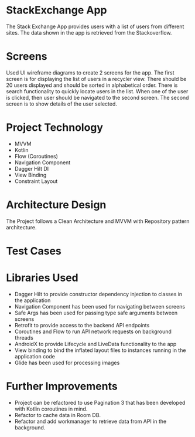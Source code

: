 # StackExchange App
The Stack Exchange App provides users with a list of users from different sites. The data shown in the app is retrieved from the Stackoverflow. 

# Screens
Used UI wireframe diagrams to create 2 screens for the app.
The first screen is for displaying the list of users in a recycler view. 
There should be 20 users displayed and should be sorted in alphabetical order. 
There is search functionality to quickly locate users in the list.
When one of the user is clicked, then user should be navigated to the second screen.
The second screen is to show details of the user selected.

# Project Technology
- MVVM
- Kotlin
- Flow (Coroutines)
- Navigation Component
- Dagger Hilt DI
- View Binding
- Constraint Layout

# Architecture Design
The Project follows a Clean Architecture and MVVM with Repository pattern architecture. 

# Test Cases

# Libraries Used
- Dagger Hilt to provide constructor dependency injection to classes in the application
- Navigation Component has been used for navigating between screens
- Safe Args has been used for passing type safe arguments between screens
- Retrofit to provide access to the backend API endpoints
- Coroutines and Flow to run API network requests on background threads
- AndroidX to provide Lifecycle and LiveData functionality to the app
- View binding to bind the inflated layout files to instances running in the application code
- Glide has been used for processing images

# Further Improvements
- Project can be refactored to use Pagination 3 that has been developed with Kotlin coroutines in mind.
- Refactor to cache data in Room DB.
- Refactor and add workmanager to retrieve data from API in the background.
